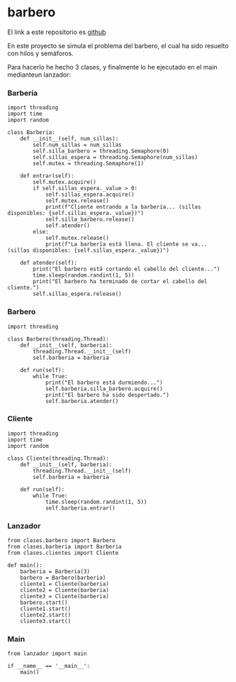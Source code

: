 # barbero

El link a este repositorio es [github](https://github.com/GonzaloGmv/barbero)

En este proyecto se simula el problema del barbero, el cual ha sido resuelto con hilos y semáforos.

Para hacerlo he hecho 3 clases, y finalmente lo he ejecutado en el main medianteun lanzador:

### Barbería
```
import threading
import time
import random

class Barberia:
    def __init__(self, num_sillas):
        self.num_sillas = num_sillas
        self.silla_barbero = threading.Semaphore(0)
        self.sillas_espera = threading.Semaphore(num_sillas)
        self.mutex = threading.Semaphore(1)

    def entrar(self):
        self.mutex.acquire()
        if self.sillas_espera._value > 0:
            self.sillas_espera.acquire()
            self.mutex.release()
            print(f"Cliente entrando a la barbería... (sillas disponibles: {self.sillas_espera._value})")
            self.silla_barbero.release()
            self.atender()
        else:
            self.mutex.release()
            print(f"La barbería está llena. El cliente se va... (sillas disponibles: {self.sillas_espera._value})")

    def atender(self):
        print("El barbero está cortando el cabello del cliente...")
        time.sleep(random.randint(1, 5))
        print("El barbero ha terminado de cortar el cabello del cliente.")
        self.sillas_espera.release()
```

### Barbero
```
import threading

class Barbero(threading.Thread):
    def __init__(self, barberia):
        threading.Thread.__init__(self)
        self.barberia = barberia

    def run(self):
        while True:
            print("El barbero está durmiendo...")
            self.barberia.silla_barbero.acquire()
            print("El barbero ha sido despertado.")
            self.barberia.atender()
```            

### Cliente
```
import threading
import time
import random

class Cliente(threading.Thread):
    def __init__(self, barberia):
        threading.Thread.__init__(self)
        self.barberia = barberia

    def run(self):
        while True:
            time.sleep(random.randint(1, 5))
            self.barberia.entrar()
```

### Lanzador
```
from clases.barbero import Barbero
from clases.barberia import Barberia
from clases.clientes import Cliente

def main():
    barberia = Barberia(3)
    barbero = Barbero(barberia)
    cliente1 = Cliente(barberia)
    cliente2 = Cliente(barberia)
    cliente3 = Cliente(barberia)
    barbero.start()
    cliente1.start()
    cliente2.start()
    cliente3.start()
```

### Main
```
from lanzador import main

if __name__ == '__main__':
    main()
```    